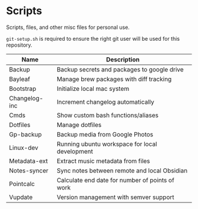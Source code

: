 # Scripts

Scripts, files, and other misc files for personal use.

`git-setup.sh` is required to ensure the right git user will be used for this repository.

| Name          | Description                                     |
| ------------- | ----------------------------------------------- |
| Backup        | Backup secrets and packages to google drive     |
| Bayleaf       | Manage brew packages with diff tracking         |
| Bootstrap     | Initialize local mac system                     |
| Changelog-inc | Increment changelog automatically               |
| Cmds          | Show custom bash functions/aliases              |
| Dotfiles      | Manage dotfiles                                 |
| Gp-backup     | Backup media from Google Photos                 |
| Linux-dev     | Running ubuntu workspace for local development  |
| Metadata-ext  | Extract music metadata from files               |
| Notes-syncer  | Sync notes between remote and local Obsidian    |
| Pointcalc     | Calculate end date for number of points of work |
| Vupdate       | Version management with semver support          |
